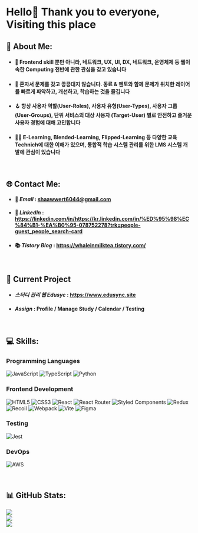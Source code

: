 # Hello👋 Thank you to everyone, Visiting this place

## 💫 About Me:
- #### 🌱 Frontend skill 뿐만 아니라, 네트워크, UX, UI, DX, 네트워크, 운영체제 등 웹이 속한 Computing 전반에 관한 관심을 갖고 있습니다
- #### 👯 혼자서 문제를 갖고 끙끙대지 않습니다. 동료 & 멘토와 함께 문제가 위치한 레이어를 빠르게 파악하고, 개선하고, 학습하는 것을 즐깁니다
- #### 🪝 항상 사용자 역할(User-Roles), 사용자 유형(User-Types), 사용자 그룹(User-Groups), 단위 서비스의 대상 사용자 (Target-User) 별로 안전하고 즐거운 사용자 경험에 대해 고민합니다
- #### 🙇‍♂️ E-Learning, Blended-Learning, Flipped-Learning 등 다양한 교육 Technich에 대한 이해가 있으며, 통합적 학습 시스템 관리를 위한 LMS 시스템 개발에 관심이 있습니다

<br>


## 🌐 Contact Me:

- #### 📮 **_Email_** : shaawwert6044@gmail.com
- #### 📃 **_LinkedIn_** : https://linkedin.com/in/https://kr.linkedin.com/in/%ED%95%98%EC%84%B1-%EA%B0%95-078752278?trk=people-guest_people_search-card
- #### 📚 **_Tistory Blog_** : https://whaleinmilktea.tistory.com/

<br>

## 🛫 Current Project

- #### ***스터디 관리 웹 Edusyc*** : https://www.edusync.site
- #### ***Assign*** : Profile / Manage Study / Calendar / Testing

<br>

## 💻 Skills:

### Programming Languages

![JavaScript](https://img.shields.io/badge/javascript-%23323330.svg?style=for-the-badge&logo=javascript&logoColor=%23F7DF1E) ![TypeScript](https://img.shields.io/badge/typescript-%23007ACC.svg?style=for-the-badge&logo=typescript&logoColor=white) ![Python](https://img.shields.io/badge/python-3776AB.svg?style=for-the-badge&logo=python&logoColor=white)

### Frontend Development

![HTML5](https://img.shields.io/badge/html5-%23E34F26.svg?style=for-the-badge&logo=html5&logoColor=white) ![CSS3](https://img.shields.io/badge/css3-%231572B6.svg?style=for-the-badge&logo=css3&logoColor=white) ![React](https://img.shields.io/badge/react-%2320232a.svg?style=for-the-badge&logo=react&logoColor=%2361DAFB) ![React Router](https://img.shields.io/badge/React_Router-CA4245?style=for-the-badge&logo=react-router&logoColor=white) ![Styled Components](https://img.shields.io/badge/styled--components-DB7093?style=for-the-badge&logo=styled-components&logoColor=white) ![Redux](https://img.shields.io/badge/redux-%23593d88.svg?style=for-the-badge&logo=redux&logoColor=white) ![Recoil](https://img.shields.io/badge/Recoil-3577E5.svg?style=for-the-badge&logoredux&logoColor=white) ![Webpack](https://img.shields.io/badge/webpack-%238DD6F9.svg?style=for-the-badge&logo=webpack&logoColor=black) ![Vite](https://img.shields.io/badge/vite-BC33FE.svg?style=for-the-badge&logo=vite&logoColor=white) ![Figma](https://img.shields.io/badge/figma-%23F24E1E.svg?style=for-the-badge&logo=figma&logoColor=white)


### Testing

![Jest](https://img.shields.io/badge/jest-C21325.svg?style=for-the-badge&logo=jest&logoColor=white)

### DevOps

![AWS](https://img.shields.io/badge/AWS-%23FF9900.svg?style=for-the-badge&logo=amazon-aws&logoColor=white)

<br>

## 📊 GitHub Stats:

![](https://github-readme-stats.vercel.app/api?username=Whaleinmilktea&theme=tokyonight&hide_border=false&include_all_commits=false&count_private=false)<br/>
![](https://github-readme-streak-stats.herokuapp.com/?user=Whaleinmilktea&theme=tokyonight&hide_border=false)<br/>
![](https://github-readme-stats.vercel.app/api/top-langs/?username=Whaleinmilktea&theme=tokyonight&hide_border=false&include_all_commits=false&count_private=false&layout=compact)
